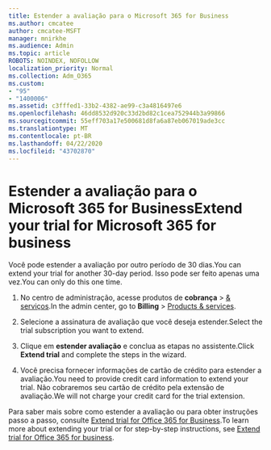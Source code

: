 ```yaml
---
title: Estender a avaliação para o Microsoft 365 for Business
ms.author: cmcatee
author: cmcatee-MSFT
manager: mnirkhe
ms.audience: Admin
ms.topic: article
ROBOTS: NOINDEX, NOFOLLOW
localization_priority: Normal
ms.collection: Adm_O365
ms.custom:
- "95"
- "1400006"
ms.assetid: c3fffed1-33b2-4382-ae99-c3a4816497e6
ms.openlocfilehash: 46dd8532d920c33d2bd82c1cea752944b3a99866
ms.sourcegitcommit: 55eff703a17e500681d8fa6a87eb067019ade3cc
ms.translationtype: MT
ms.contentlocale: pt-BR
ms.lasthandoff: 04/22/2020
ms.locfileid: "43702870"
---
```

# <a name="extend-your-trial-for-microsoft-365-for-business"></a><span data-ttu-id="a0a07-102">Estender a avaliação para o Microsoft 365 for Business</span><span class="sxs-lookup"><span data-stu-id="a0a07-102">Extend your trial for Microsoft 365 for business</span></span>

<span data-ttu-id="a0a07-103">Você pode estender a avaliação por outro período de 30 dias.</span><span class="sxs-lookup"><span data-stu-id="a0a07-103">You can extend your trial for another 30-day period.</span></span> <span data-ttu-id="a0a07-104">Isso pode ser feito apenas uma vez.</span><span class="sxs-lookup"><span data-stu-id="a0a07-104">You can only do this one time.</span></span>
  
1. <span data-ttu-id="a0a07-105">No centro de administração, acesse produtos de **cobrança** \> [& serviços](https://portal.office.com/adminportal/home#/subscriptions).</span><span class="sxs-lookup"><span data-stu-id="a0a07-105">In the admin center, go to **Billing** \> [Products & services](https://portal.office.com/adminportal/home#/subscriptions).</span></span>

2. <span data-ttu-id="a0a07-106">Selecione a assinatura de avaliação que você deseja estender.</span><span class="sxs-lookup"><span data-stu-id="a0a07-106">Select the trial subscription you want to extend.</span></span>

3. <span data-ttu-id="a0a07-107">Clique em **estender avaliação** e conclua as etapas no assistente.</span><span class="sxs-lookup"><span data-stu-id="a0a07-107">Click **Extend trial** and complete the steps in the wizard.</span></span>

4. <span data-ttu-id="a0a07-108">Você precisa fornecer informações de cartão de crédito para estender a avaliação.</span><span class="sxs-lookup"><span data-stu-id="a0a07-108">You need to provide credit card information to extend your trial.</span></span> <span data-ttu-id="a0a07-109">Não cobraremos seu cartão de crédito pela extensão de avaliação.</span><span class="sxs-lookup"><span data-stu-id="a0a07-109">We will not charge your credit card for the trial extension.</span></span>

<span data-ttu-id="a0a07-110">Para saber mais sobre como estender a avaliação ou para obter instruções passo a passo, consulte [Extend trial for Office 365 for Business](https://docs.microsoft.com/microsoft-365/commerce/extend-your-trial).</span><span class="sxs-lookup"><span data-stu-id="a0a07-110">To learn more about extending your trial or for step-by-step instructions, see [Extend trial for Office 365 for business](https://docs.microsoft.com/microsoft-365/commerce/extend-your-trial).</span></span>
